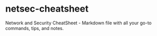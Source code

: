 # netsec-cheatsheet
Network and Security CheatSheet - Markdown file with all your go-to commands, tips, and notes.
